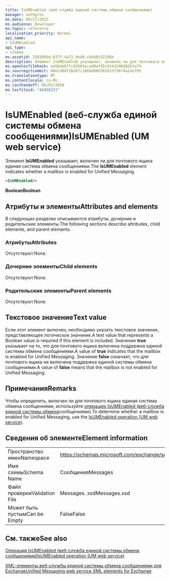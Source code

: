 ```yaml
---
title: IsUMEnabled (веб-служба единой системы обмена сообщениями)
manager: sethgros
ms.date: 09/17/2015
ms.audience: Developer
ms.topic: reference
localization_priority: Normal
api_name:
- IsUMEnabled
api_type:
- schema
ms.assetid: 33810bbd-837f-4a71-9ed9-cb4b8c52186d
description: Элемент IsUMEnabled указывает, включен ли для почтового ящика единая система обмена сообщениями.
ms.openlocfilehash: ea5bde677c62664acad8afd5c8142e96d82b7a74
ms.sourcegitcommit: 88ec988f2bb67c1866d06b361615f3674a24e795
ms.translationtype: MT
ms.contentlocale: ru-RU
ms.lasthandoff: 06/03/2020
ms.locfileid: "44458231"
---
```

# <a name="isumenabled-um-web-service"></a><span data-ttu-id="14037-103">IsUMEnabled (веб-служба единой системы обмена сообщениями)</span><span class="sxs-lookup"><span data-stu-id="14037-103">IsUMEnabled (UM web service)</span></span>

<span data-ttu-id="14037-104">Элемент **IsUMEnabled** указывает, включен ли для почтового ящика единая система обмена сообщениями.</span><span class="sxs-lookup"><span data-stu-id="14037-104">The **IsUMEnabled** element indicates whether a mailbox is enabled for Unified Messaging.</span></span> 
  
```xml
<IsUMEnabled/>
```

 <span data-ttu-id="14037-105">**Boolean**</span><span class="sxs-lookup"><span data-stu-id="14037-105">**Boolean**</span></span>
## <a name="attributes-and-elements"></a><span data-ttu-id="14037-106">Атрибуты и элементы</span><span class="sxs-lookup"><span data-stu-id="14037-106">Attributes and elements</span></span>

<span data-ttu-id="14037-107">В следующих разделах описываются атрибуты, дочерние и родительские элементы.</span><span class="sxs-lookup"><span data-stu-id="14037-107">The following sections describe attributes, child elements, and parent elements.</span></span>
  
### <a name="attributes"></a><span data-ttu-id="14037-108">Атрибуты</span><span class="sxs-lookup"><span data-stu-id="14037-108">Attributes</span></span>

<span data-ttu-id="14037-109">Отсутствуют.</span><span class="sxs-lookup"><span data-stu-id="14037-109">None.</span></span>
  
### <a name="child-elements"></a><span data-ttu-id="14037-110">Дочерние элементы</span><span class="sxs-lookup"><span data-stu-id="14037-110">Child elements</span></span>

<span data-ttu-id="14037-111">Отсутствуют.</span><span class="sxs-lookup"><span data-stu-id="14037-111">None.</span></span>
  
### <a name="parent-elements"></a><span data-ttu-id="14037-112">Родительские элементы</span><span class="sxs-lookup"><span data-stu-id="14037-112">Parent elements</span></span>

<span data-ttu-id="14037-113">Отсутствуют.</span><span class="sxs-lookup"><span data-stu-id="14037-113">None.</span></span>
  
## <a name="text-value"></a><span data-ttu-id="14037-114">Текстовое значение</span><span class="sxs-lookup"><span data-stu-id="14037-114">Text value</span></span>

<span data-ttu-id="14037-115">Если этот элемент включен, необходимо указать текстовое значение, представляющее логическое значение.</span><span class="sxs-lookup"><span data-stu-id="14037-115">A text value that represents a Boolean value is required if this element is included.</span></span> <span data-ttu-id="14037-116">Значение **true** указывает на то, что для почтового ящика включена поддержка единой системы обмена сообщениями.</span><span class="sxs-lookup"><span data-stu-id="14037-116">A value of **true** indicates that the mailbox is enabled for Unified Messaging.</span></span> <span data-ttu-id="14037-117">Значение **false** означает, что для почтового ящика не включена поддержка единой системы обмена сообщениями.</span><span class="sxs-lookup"><span data-stu-id="14037-117">A value of **false** means that the mailbox is not enabled for Unified Messaging.</span></span> 
  
## <a name="remarks"></a><span data-ttu-id="14037-118">Примечания</span><span class="sxs-lookup"><span data-stu-id="14037-118">Remarks</span></span>

<span data-ttu-id="14037-119">Чтобы определить, включен ли для почтового ящика единая система обмена сообщениями, используйте [операцию IsUMEnabled (веб-служба единой системы обмена](isumenabled-operation-um-web-service.md)сообщениями).</span><span class="sxs-lookup"><span data-stu-id="14037-119">To determine whether a mailbox is enabled for Unified Messaging, use the [IsUMEnabled operation (UM web service)](isumenabled-operation-um-web-service.md).</span></span>
  
## <a name="element-information"></a><span data-ttu-id="14037-120">Сведения об элементе</span><span class="sxs-lookup"><span data-stu-id="14037-120">Element information</span></span>

|||
|:-----|:-----|
|<span data-ttu-id="14037-121">Пространство имен</span><span class="sxs-lookup"><span data-stu-id="14037-121">Namespace</span></span>  <br/> |https://schemas.microsoft.com/exchange/services/2006/messages  <br/> |
|<span data-ttu-id="14037-122">Имя схемы</span><span class="sxs-lookup"><span data-stu-id="14037-122">Schema Name</span></span>  <br/> |<span data-ttu-id="14037-123">Сообщения</span><span class="sxs-lookup"><span data-stu-id="14037-123">Messages</span></span>  <br/> |
|<span data-ttu-id="14037-124">Файл проверки</span><span class="sxs-lookup"><span data-stu-id="14037-124">Validation File</span></span>  <br/> |<span data-ttu-id="14037-125">Messages. xsd</span><span class="sxs-lookup"><span data-stu-id="14037-125">Messages.xsd</span></span>  <br/> |
|<span data-ttu-id="14037-126">Может быть пустым</span><span class="sxs-lookup"><span data-stu-id="14037-126">Can be Empty</span></span>  <br/> |<span data-ttu-id="14037-127">False</span><span class="sxs-lookup"><span data-stu-id="14037-127">False</span></span>  <br/> |
   
## <a name="see-also"></a><span data-ttu-id="14037-128">См. также</span><span class="sxs-lookup"><span data-stu-id="14037-128">See also</span></span>



[<span data-ttu-id="14037-129">Операция IsUMEnabled (веб-служба единой системы обмена сообщениями)</span><span class="sxs-lookup"><span data-stu-id="14037-129">IsUMEnabled operation (UM web service)</span></span>](isumenabled-operation-um-web-service.md)


[<span data-ttu-id="14037-130">XML-элементы веб-службы единой системы обмена сообщениями для Exchange</span><span class="sxs-lookup"><span data-stu-id="14037-130">Unified Messaging web service XML elements for Exchange</span></span>](unified-messaging-web-service-xml-elements-for-exchange.md)


